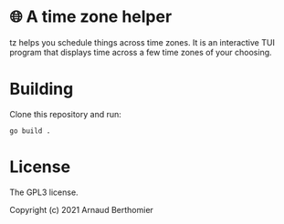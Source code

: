 # 🌐 A time zone helper

tz helps you schedule things across time zones. It is an interactive TUI
program that displays time across a few time zones of your choosing.

# Building

Clone this repository and run:

```
go build .
```

# License

The GPL3 license.

Copyright (c) 2021 Arnaud Berthomier
